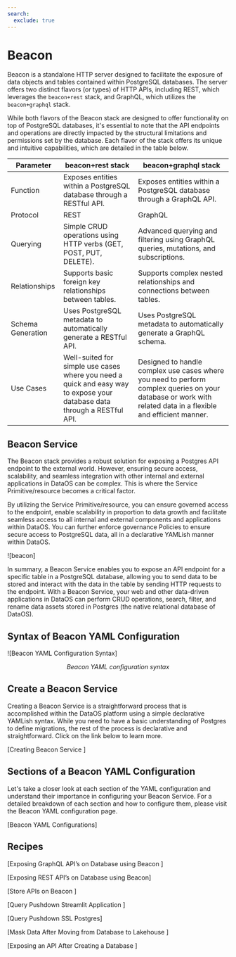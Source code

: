 ```yaml
---
search:
  exclude: true
---
```


# Beacon

Beacon is a standalone HTTP server designed to facilitate the exposure of data objects and tables contained within PostgreSQL databases. The server offers two distinct flavors (or types) of HTTP APIs, including REST, which leverages the `beacon+rest` stack, and GraphQL, which utilizes the `beacon+graphql` stack.

While both flavors of the Beacon stack are designed to offer functionality on top of PostgreSQL databases, it's essential to note that the API endpoints and operations are directly impacted by the structural limitations and permissions set by the database. Each flavor of the stack offers its unique and intuitive capabilities, which are detailed in the table below.

| Parameter | beacon+rest stack | beacon+graphql stack |
| --- | --- | --- |
| Function | Exposes entities within a PostgreSQL database through a RESTful API. | Exposes entities within a PostgreSQL database through a GraphQL API. |
| Protocol | REST | GraphQL |
| Querying | Simple CRUD operations using HTTP verbs (GET, POST, PUT, DELETE). | Advanced querying and filtering using GraphQL queries, mutations, and subscriptions. |
| Relationships | Supports basic foreign key relationships between tables. | Supports complex nested relationships and connections between tables. |
| Schema Generation | Uses PostgreSQL metadata to automatically generate a RESTful API. | Uses PostgreSQL metadata to automatically generate a GraphQL schema. |
| Use Cases | Well-suited for simple use cases where you need a quick and easy way to expose your database data through a RESTful API. | Designed to handle complex use cases where you need to perform complex queries on your database or work with related data in a flexible and efficient manner. |

## Beacon Service

The Beacon stack provides a robust solution for exposing a Postgres API endpoint to the external world. However, ensuring secure access, scalability, and seamless integration with other internal and external applications in DataOS can be complex. This is where the Service Primitive/resource becomes a critical factor.

By utilizing the Service Primitive/resource, you can ensure governed access to the endpoint, enable scalability in proportion to data growth and facilitate seamless access to all internal and external components and applications within DataOS. You can further enforce governance Policies to ensure secure access to PostgreSQL data, all in a declarative YAMLish manner within DataOS. 

![beacon]

In summary, a Beacon Service enables you to expose an API endpoint for a specific table in a PostgreSQL database, allowing you to send data to be stored and interact with the data in the table by sending HTTP requests to the endpoint. With a Beacon Service, your web and other data-driven applications in DataOS can perform CRUD operations, search, filter, and rename data assets stored in Postgres (the native relational database of DataOS).

## Syntax of Beacon YAML Configuration

![Beacon YAML Configuration Syntax]

<center><i>Beacon YAML configuration syntax</i></center>

## Create a Beacon Service

Creating a Beacon Service is a straightforward process that is accomplished within the DataOS platform using a simple declarative YAMLish syntax. While you need to have a basic understanding of Postgres to define migrations, the rest of the process is declarative and straightforward. Click on the link below to learn more.

[Creating Beacon Service ]

## Sections of a Beacon YAML Configuration

Let's take a closer look at each section of the YAML configuration and understand their importance in configuring your Beacon Service. For a detailed breakdown of each section and how to configure them, please visit the Beacon YAML configuration page.

[Beacon YAML Configurations]

## Recipes

[Exposing GraphQL API’s on Database using Beacon ]

[Exposing REST API’s on Database using Beacon]

[Store APIs on Beacon ]

[Query Pushdown Streamlit Application ]

[Query Pushdown SSL Postgres]

[Mask Data After Moving from Database to Lakehouse ]

[Exposing an API After Creating a Database ]